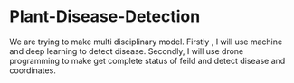 # Plant-Disease-Detection
We are trying to make multi disciplinary model. Firstly , I will use machine and deep learning to detect disease. Secondly, I will use drone programming to make get complete status of feild and detect disease and coordinates. 
